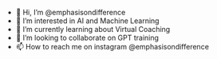 - 👋 Hi, I’m @emphasisondifference
- 👀 I’m interested in AI and Machine Learning
- 🌱 I’m currently learning about Virtual Coaching
- 💞️ I’m looking to collaborate on GPT training
- 📫 How to reach me on instagram @emphasisondifference



<!---
emphasisondifference/emphasisondifference is a ✨ special ✨ repository because its `README.md` (this file) appears on your GitHub profile.
You can click the Preview link to take a look at your changes.
--->
